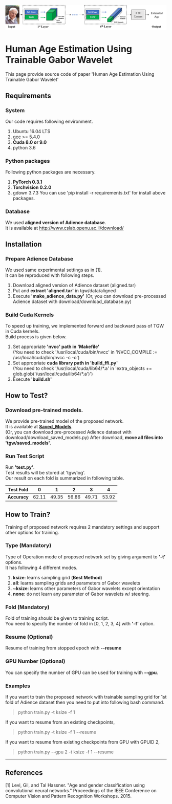 ![Proposed Age Estimation Network](./images/proposed_network.png)

Human Age Estimation Using Trainable Gabor Wavelet
======================
This page provide source code of paper 
'Human Age Estimation Using Trainable Gabor Wavelet'  

## Requirements

### System
Our code requires following environment.
  1. Ubuntu 16.04 LTS
  2. gcc >= 5.4.0  
  3. **Cuda 8.0 or 9.0**
  4. python 3.6

### Python packages
Following python packages are necessary. 
  1. **PyTorch 0.3.1**
  2. **Torchvision 0.2.0**
  3. gdown 3.7.3
You can use 'pip install -r requirements.txt' for install above packages.

### Database
We used **aligned version of Adience database**.  
It is available at http://www.cslab.openu.ac.il/download/ 

## Installation

### Prepare Adience Database
We used same experimental settings as in [1].  
It can be reproduced with following steps.
  1. Download aligned version of Adience dataset (aligned.tar)
  2. Put and **extract 'aligned.tar'** in tgw/data/aligned
  3. Execute **'make_adience_data.py'**
(Or, you can download pre-processed Adience dataset with download/download_database.py)

### Build Cuda Kernels 
To speed up training, we implemented forward and backward pass of TGW in
Cuda kernels.  
Build process is given below.
  1. Set appropriate **'nvcc' path in 'Makefile'**  
    (You need to check '/usr/local/cuda/bin/nvcc' in
      'NVCC_COMPILE := /usr/local/cuda/bin/nvcc -c -o')
  2. Set appropriate **cuda library path in 'build_ffi.py'**  
    (You need to check '/usr/local/cuda/lib64/*.a' in 
      'extra_objects += glob.glob('/usr/local/cuda/lib64/\*.a')')
  3. Execute **'build.sh'**

## How to Test?

### Download pre-trained models.
We provide pre-trained model of the proposed network.  
It is available at **[Saved_Models](https://drive.google.com/file/d/16JlE5IaNU2fE8Otl-OHk8jQHgjEDVFhe/view?usp=sharing)**.  
(Or, you can download pre-processed Adience dataset with download/download_saved_models.py)
After download, **move all files into 'tgw/saved_models'**.

### Run Test Script
Run **'test.py'**.  
Test results will be stored at 'tgw/log'.  
Our result on each fold is summarized in following table.  

|Test Fold   | 0   | 1   | 2   | 3   | 4    |
|---         |---  |---  |---  |---  |---   |
|**Accuracy**|62.11|49.35|56.86|49.71| 53.92|

## How to Train?
Training of proposed network requires 2 mandatory settings and
support other options for training.

### Type (Mandatory)
Type of Operation mode of proposed network 
  set by giving argument to **'-t'** options.  
It has following 4 different modes.
  1. **ksize**: learns sampling grid (**Best Method**)  
  2. **all**: learns sampling grids and parameters of Gabor wavelets  
  3. **~ksize**: learns other parameters of Gabor wavelets except orientation  
  4. **none**: do not learn any parameter of Gabor wavelets w/ steering.

### Fold (Mandatory)
Fold of training should be given to training script.  
You need to specify the number of fold in [0, 1, 2, 3, 4] with **'-f'** option.

### Resume (Optional)
Resume of training from stopped epoch with **--resume**

### GPU Number (Optional)
You can specify the number of GPU can be used for training with **--gpu**. 

### Examples
If you want to train the proposed network with trainable sampling grid
for 1st fold of Adience dataset then you need to put into following bash
command.
> python train.py -t ksize -f 1  

If you want to resume from an existing checkpoints,   
> python train.py -t ksize -f 1 --resume  

If you want to resume from existing checkpoints from GPU with GPUID 2,   
> python train.py --gpu 2 -t ksize -f 1 --resume  

****
## References
[1] Levi, Gil, and Tal Hassner. 
"Age and gender classification using convolutional neural networks." 
Proceedings of 
  the IEEE Conference on Computer Vision and Pattern Recognition Workshops. 
  2015.
